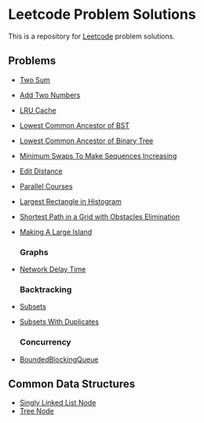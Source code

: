 Leetcode Problem Solutions
===

This is a repository for [Leetcode](https://leetcode.com/) problem solutions.

## Problems
* [Two Sum](src/main/java/problems/TwoSum.java)
* [Add Two Numbers](src/main/java/problems/AddTwoNumbers.java)
* [LRU Cache](src/main/java/problems/LRUCache.java)
* [Lowest Common Ancestor of BST](src/main/java/problems/LowestCommonAncestorBST.java)
* [Lowest Common Ancestor of Binary Tree](src/main/java/problems/LowestCommonAncestorBinaryTree.java)
* [Minimum Swaps To Make Sequences Increasing](src/main/java/problems/MinimumSwapsToMakeSequencesIncreasing.java)
* [Edit Distance](src/main/java/problems/EditDistance.java)
* [Parallel Courses](src/main/java/problems/ParallelCourses.java)
* [Largest Rectangle in Histogram](src/main/java/problems/LargestRectangleInHistogram.java)
* [Shortest Path in a Grid with Obstacles Elimination](src/main/java/problems/ShortestPathGridWithObstaclesElimination.java)
* [Making A Large Island](src/main/java/problems/MakingLargeIsland.java)

   ### Graphs ###
* [Network Delay Time](src/main/java/problems/NetworkDelayTime.java)

   ### Backtracking ###
* [Subsets](src/main/java/problems/Subsets.java)
* [Subsets With Duplicates](src/main/java/problems/SubsetsWithDuplicates.java)

  ### Concurrency
* [BoundedBlockingQueue](src/main/java/problems/BoundedBlockingQueue.java)

## Common Data Structures
* [Singly Linked List Node](src/main/java/problems/ListNode.java)
* [Tree Node](src/main/java/problems/TreeNode.java)